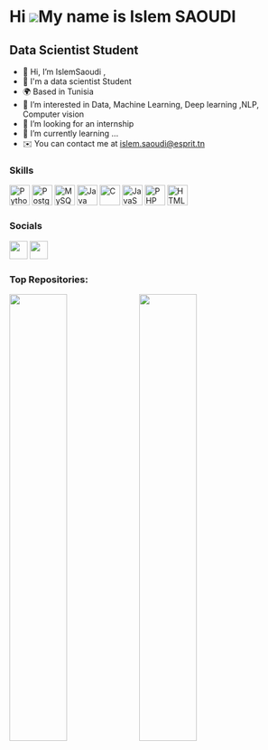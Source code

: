 Hi ![](https://user-images.githubusercontent.com/18350557/176309783-0785949b-9127-417c-8b55-ab5a4333674e.gif)My name is Islem SAOUDI
=======================================================================================================================================

Data Scientist Student
------------
- 👋 Hi, I’m IslemSaoudi ,
- 🚀 I'm  a data scientist Student 
- 🌍 Based in Tunisia
- 👀 I’m interested in Data, Machine Learning, Deep learning ,NLP, Computer vision
- 💞️ I’m looking for an internship
- 🌱 I’m currently learning ...
- ✉️ You can contact me at [islem.saoudi@esprit.tn](mailto:islem.saoudi@esprit.tn)



### Skills

<p align="left">
<a href="https://www.python.org/" target="_blank" rel="noreferrer"><img src="https://raw.githubusercontent.com/danielcranney/readme-generator/main/public/icons/skills/python-colored.svg" width="36" height="36" alt="Python" /></a>
<a href="https://www.postgresql.org/" target="_blank" rel="noreferrer"><img src="https://raw.githubusercontent.com/danielcranney/readme-generator/main/public/icons/skills/postgresql-colored.svg" width="36" height="36" alt="PostgreSQL" /></a>
<a href="https://www.mysql.com/" target="_blank" rel="noreferrer"><img src="https://raw.githubusercontent.com/danielcranney/readme-generator/main/public/icons/skills/mysql-colored.svg" width="36" height="36" alt="MySQL" /></a>
<a href="https://www.java.com/" target="_blank" rel="noreferrer"><img src="https://raw.githubusercontent.com/danielcranney/readme-generator/main/public/icons/skills/java-colored.svg" width="36" height="36" alt="Java" /></a>
<a href="https://docs.microsoft.com/en-us/cpp/?view=msvc-170" target="_blank" rel="noreferrer"><img src="https://raw.githubusercontent.com/danielcranney/readme-generator/main/public/icons/skills/c-colored.svg" width="36" height="36" alt="C" /></a>
<a href="https://developer.mozilla.org/en-US/docs/Web/JavaScript" target="_blank" rel="noreferrer"><img src="https://raw.githubusercontent.com/danielcranney/readme-generator/main/public/icons/skills/javascript-colored.svg" width="36" height="36" alt="JavaScript" /></a>
<a href="https://www.php.net/" target="_blank" rel="noreferrer"><img src="https://raw.githubusercontent.com/danielcranney/readme-generator/main/public/icons/skills/php-colored.svg" width="36" height="36" alt="PHP" /></a>
<a href="https://developer.mozilla.org/en-US/docs/Glossary/HTML5" target="_blank" rel="noreferrer"><img src="https://raw.githubusercontent.com/danielcranney/readme-generator/main/public/icons/skills/html5-colored.svg" width="36" height="36" alt="HTML5" /></a>


### Socials
<p align="left"> <a href="https://github.com/IslemSaoudi1/" target="_blank" rel="noreferrer"><img src="https://raw.githubusercontent.com/danielcranney/readme-generator/main/public/icons/socials/github.svg" width="32" height="32" /></a>
 <a href="https://www.linkedin.com/in/islem-saoudi-15516717b/" target="_blank" rel="noreferrer"><img src="https://raw.githubusercontent.com/danielcranney/readme-generator/main/public/icons/socials/linkedin.svg" width="32" height="32" /></a>


### Top Repositories:
<div width="100%" align="center"><a href="https://github.com/IslemSaoudi1/Devops_project" align="left"><img align="left" width="45%" src=https://github-readme-stats.vercel.app/api/pin/?username=IslemSaoudi1&repo=Devops_project&title_color=a855f7&text_color=ffffff&icon_color=3382ed&bg_color=1c1917&hide_border=true&locale=en /></a><a href="https://github.com/IslemSaoudi1/Project_PMBOK" align="left"><img align="left" width="45%" src="https://github-readme-stats.vercel.app/api/pin/?username=IslemSaoudi1&repo=Project_PMBOK&title_color=a855f7&text_color=ffffff&icon_color=3382ed&bg_color=1c1917&hide_border=true&locale=en" /></a></div>
